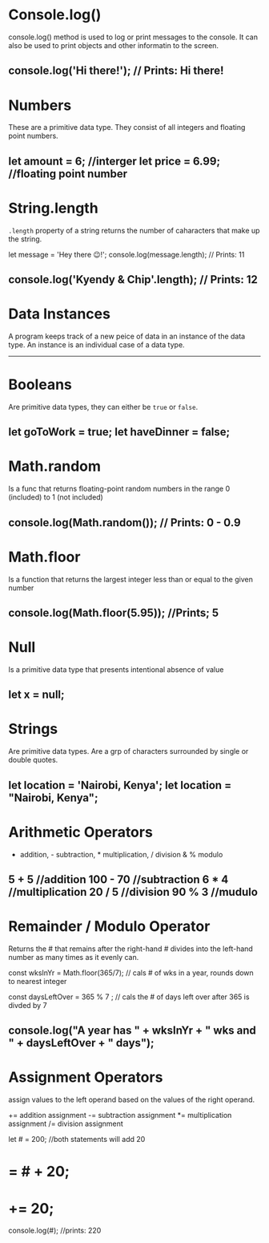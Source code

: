# Console.log()

console.log() method is used to log or print messages to the console. 
It can also be used to print objects and other informatin to the screen.


console.log('Hi there!');
// Prints: Hi there!
---------------------------------------------------------------------------

# Numbers

These are a primitive data type.
They consist of all integers and floating point numbers.


let amount = 6; //interger
let price = 6.99; //floating point number
---------------------------------------------------------------------------

# String.length

```.length``` property of a string returns the number of caharacters that make up the string.


let message = 'Hey there 😉!';
console.log(message.length);
// Prints: 11

console.log('Kyendy & Chip'.length);
// Prints: 12
---------------------------------------------------------------------------
  
# Data Instances

A program keeps track of a new peice of data in an instance of the data type.
An instance is an individual case of a data type.

---------------------------------------------------------------------------
  
# Booleans

Are primitive data types, they can either be ```true``` or ```false```.


let goToWork = true;
let haveDinner = false;
---------------------------------------------------------------------------
  
# Math.random

Is a func that returns floating-point random numbers in the range 0 (included) to 1 (not included)


console.log(Math.random());
// Prints: 0 - 0.9
---------------------------------------------------------------------------
  
# Math.floor

Is a function that returns the largest integer less than or equal to the given number


console.log(Math.floor(5.95));
//Prints; 5
---------------------------------------------------------------------------
  
# Null

Is a primitive data type that presents intentional absence of value


let x = null;
---------------------------------------------------------------------------
  
# Strings

Are primitive data types.
Are a grp of characters surrounded by single or double quotes.


let location = 'Nairobi, Kenya';
let location = "Nairobi, Kenya";
---------------------------------------------------------------------------
  
# Arithmetic Operators

+ addition, - subtraction, * multiplication, / division & % modulo


5 + 5 //addition
100 - 70 //subtraction
6 * 4 //multiplication
20 / 5 //division
90 % 3 //mudulo
---------------------------------------------------------------------------
  
# Remainder / Modulo Operator

Returns the # that remains after the right-hand # divides into the left-hand number as many times as it evenly can.


const wksInYr = Math.floor(365/7);
// cals # of wks in a year, rounds down to nearest integer

const daysLeftOver = 365 % 7 ;
// cals the # of days left over after 365 is divded by 7

console.log("A year has " + wksInYr + " wks and " + daysLeftOver + " days");
---------------------------------------------------------------------------
  
# Assignment Operators

 assign values to the left operand based on the values of the right operand. 


   
+= addition assignment
-= subtraction assignment
*= multiplication assignment
/= division assignment

let # = 200;
//both statements will add 20
# = # + 20;
# += 20;

console.log(#);
//prints: 220

